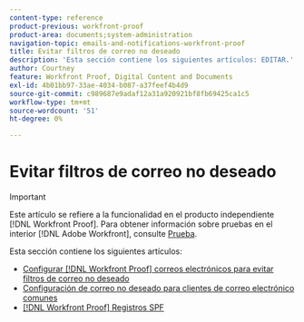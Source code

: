 ```yaml
---
content-type: reference
product-previous: workfront-proof
product-area: documents;system-administration
navigation-topic: emails-and-notifications-workfront-proof
title: Evitar filtros de correo no deseado
description: 'Esta sección contiene los siguientes artículos: EDITAR.'
author: Courtney
feature: Workfront Proof, Digital Content and Documents
exl-id: 4b01bb97-33ae-4034-b087-a37feef4b4d9
source-git-commit: c989687e9adaf12a31a920921bf8fb69425ca1c5
workflow-type: tm+mt
source-wordcount: '51'
ht-degree: 0%

---
```


# Evitar filtros de correo no deseado

>[!IMPORTANT]
>
>Este artículo se refiere a la funcionalidad en el producto independiente [!DNL Workfront Proof]. Para obtener información sobre pruebas en el interior [!DNL Adobe Workfront], consulte [Prueba](../../../review-and-approve-work/proofing/proofing.md).

Esta sección contiene los siguientes artículos:

* [Configurar [!DNL Workfront Proof] correos electrónicos para evitar filtros de correo no deseado](../../../workfront-proof/wp-emailsntfctns/avoiding-spam-filters/configure-wp-emails-avoid-spam-filters.md)
* [Configuración de correo no deseado para clientes de correo electrónico comunes](../../../workfront-proof/wp-emailsntfctns/avoiding-spam-filters/configure-spam-settings-clients.md)
* [[!DNL Workfront Proof] Registros SPF](../../../workfront-proof/wp-emailsntfctns/avoiding-spam-filters/wp-spf-records.md)
